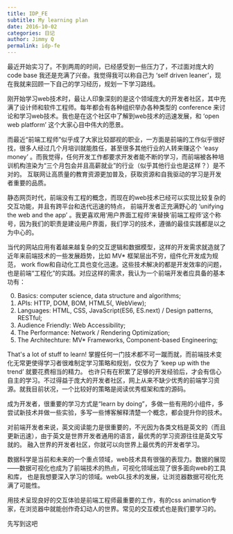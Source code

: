 ```yaml
---
title: IDP_FE 
subtitle: My learning plan
date: 2016-10-02
categories: 日记
author: Jimmy Q
permalink: idp-fe
---
```


最近开始实习了。不到两周的时间，已经感受到一些压力了，不过面对庞大的 code base 我还是充满了兴奋。我觉得我可以称自己为 ‘self driven leaner’，现在我就来回顾一下自己的学习经历，规划一下学习路线。 

刚开始学习web技术时，最让人印象深刻的是这个领域庞大的开发者社区，其中充满了设计师和软件工程师。每年都会有各种组织举办各种类型的 conference 
来讨论和学习web技术。我也是在这个社区中了解到web技术的迅速发展，和 ‘open web platform’ 这个大家心目中伟大的愿景。

而最近“前端工程师”似乎成了大家比较鄙视的职业，一方面是前端的工作似乎很好找，很多人经过几个月培训就能胜任，甚至很多其他行业的人转来赚这个
 ‘easy money’ 。而我觉得，任何开发工作都要求开发者能不断的学习，而前端被各种培训机构渲染为“三个月包会并且高薪就业”的行业（似乎其他行业也是这样？）是不对的。
互联网让高质量的教育资源更加普及，获取资源和自我驱动的学习是开发者重要的品质。

静态网页时代，前端没有工程的概念，而现在的web技术已经可以实现比较复杂的交互功能，并且有跨平台和迭代迅速的特点，
前端开发者正充满野心的 ‘unifying the web and the app’ 。我更喜欢用‘用户界面工程师’来替换‘前端工程师’这个称号，因为我们的职责是建设用户界面，我们学习的技术，遵循的最佳实践都是以之为中心的。

当代的网站应用有着越来越复杂的交互逻辑和数据模型，这样的开发需求就造就了近年来前端技术的一些发展趋势，比如 MV* 框架层出不穷，组件化开发成为规范，
work flow和自动化工具也变化迅速。这些技术解决的都是开发效率的问题，也是前端“工程化”的实践。对应这样的需求，我认为一个前端开发者应具备的基本功有：

0. Basics: computer science, data structure and algorithms;
1. APIs: HTTP, DOM, BOM, HTML5(, WebView);
2. Languages: HTML, CSS, JavaScript(ES6, ES.next) / Design patterns, RESTful;
3. Audience Friendly: Web Accessibility;
4. The Performance: Network / Rendering Optimization;
5. The Architechture: MV* Frameworks, Component-based Engineering;

That's a lot of stuff to learn! 掌握任何一门技术都不可一蹴而就，而前端技术变化无常更使得学习者很难制定学习策略和规划，仅仅为了 ‘keep up with the trend’ 就要花费相当的精力。
也许只有在积累了足够的开发经验后，才会有信心自主的学习。不过得益于庞大的开发者社区，网上从来不缺少优秀的前端学习资源。就我目前状况，一个比较好的策略是阅读优秀框架和库的源码。

成为开发者，很重要的学习方式是“learn by doing”，多做一些有用的小组件，多尝试新技术并做一些实验，多写一些博客解释清楚一个概念，都会提升你的技术。

对前端开发者来说，英文阅读能力是很重要的，不光因为各类文档是英文的（而且更新迅速），由于英文是世界开发者通用的语言，最优秀的学习资源往往是英文写就的。
融入世界的开发者社区，你就可以向世界上最优秀的开发者学习。

数据科学是当前和未来的一个重点领域，web技术具有很强的表现力。数据的展现——数据可视化也成为了前端技术的热点，可视化领域出现了很多面向web的工具和库，
也是我想要深入学习的领域。webGL技术的发展，让浏览器数据可视化充满了可能性。

用技术呈现良好的交互体验是前端工程师最重要的工作，有的css animation专家，在浏览器中就能创作奇幻动人的世界。常见的交互模式也是我们要学习的。

先写到这吧






